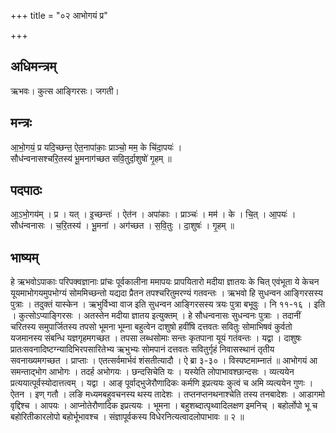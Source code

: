 +++
title = "०२ आभोगयं प्र"

+++
## अधिमन्त्रम्
ऋभवः। कुत्स आङ्गिरसः। जगती।

## मन्त्रः
आ॒भो॒गयं॒ प्र यदि॒च्छन्त॒ ऐत॒नापा॑काः॒ प्राञ्चो॒ मम॒ के चि॑दा॒पयः॑ ।  
सौध॑न्वनासश्चरि॒तस्य॑ भू॒मनाग॑च्छत सवि॒तुर्दा॒शुषो॑ गृ॒हम् ॥

## पदपाठः
आ॒ऽभो॒गय॑म् । प्र । यत् । इ॒च्छन्तः॑ । ऐत॑न । अपा॑काः । प्राञ्चः॑ । मम॑ । के । चि॒त् । आ॒पयः॑ ।  
सौध॑न्वनासः । च॒रि॒तस्य॑ । भू॒मना॑ । अग॑च्छत । स॒वि॒तुः । दा॒शुषः॑ । गृ॒हम् ॥

## भाष्यम्
हे ऋभवोऽपाकाः परिपक्वज्ञानाः प्रांचः पूर्वकालीना ममापयः प्रापयितारो मदीया ज्ञातयः के चित् एवंभूता ये केचन यूयमाभोगयमुपभोग्यं सोममिच्छन्तो यद्यदा प्रैतन तपश्चरितुमरण्यं गतवन्तः । ऋभवो हि सुधन्वन आङ्गिरसस्य पुत्राः । तदुक्तं यास्केन । ऋभुर्विभ्वा वाज इति सुधन्वन आङ्गिरसस्य त्रयः पुत्रा बभूवुः । नि ११-१६ । इति । कुत्सोऽप्याङ्गिरसः । अतस्तेन मदीया ज्ञातय इत्युक्तम् । हे सौधन्वनासः सुधन्वनः पुत्राः । तदानीं चरितस्य समुपार्जितस्य तपसो भूमना भूम्ना बहुत्वेन दाशुषो हवींषि दत्तवतः सवितुः सोमाभिषवं कुर्वतो यजमानस्य संबन्धि यज्ञगृहमगच्छत । तपसा लब्धसोमाः सन्तः कृतपाना यूयं गतंवन्तः । यद्वा । दाशुषः प्रातःसवनादिष्टग्न्यादिभिरपसारितेभ्य ऋभुभ्यः सोमपानं दत्तवतः सवितुर्गृहं निवासस्थानं तृतीय सवनाख्यमगच्छत । प्राप्ताः । एतत्सर्वमार्भवं शंसतीत्यादौ । ऐ ब्रा ३-३० । विस्पष्टमाम्नातं ॥ आभोगयं आ समन्ताद्भोग आभोगः । तदर्ह अभोगयः । छन्दसिचेति यः । यस्येति लोपाभावश्छान्दसः । व्यत्ययेन प्रत्ययात्पूर्वस्योदात्तत्वम् । यद्वा । आङ् पूर्वाद्भुजेरौणादिकः कर्मणि इप्रत्ययः कुत्वं च अमि व्यत्ययेन गुणः । ऐतन । इण् गतौ । लङि मध्यमबहुवचनस्य थस्य तादेशः । तप्तनप्तनथनाश्चेति तस्य तनबादेशः । आडागमो वृद्दिश्च । आपयः । आप्नोतेरौणादिक इप्रत्ययः । भूमना । बहुशब्दात्पृथ्वादिलक्षण इमनिच् । बहोर्लोपो भू च बहोरितीकारलोपो बहोर्भूभावश्च । संज्ञापूर्वकस्य विधेरनित्यत्वादलोपाभावः ॥ २ ॥